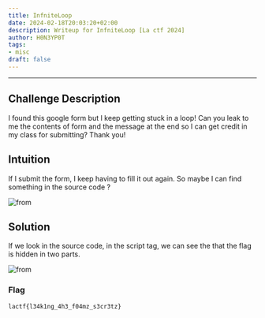 ```yaml
---
title: InfniteLoop
date: 2024-02-18T20:03:20+02:00
description: Writeup for InfniteLoop [La ctf 2024]
author: H0N3YP0T
tags:
- misc
draft: false
---
```

___

## Challenge Description

I found this google form but I keep getting stuck in a loop! Can you leak to me the contents of form and the message at the end so I can get credit in my class for submitting? Thank you!


## Intuition

If I submit the form, I keep having to fill it out again. So maybe I can find something in the source code ?

![from](/images/lactf_2024/form.png)

## Solution

If we look in the source code, in the script tag, we can see the that the flag is hidden in two parts.

![from](/images/lactf_2024/form2.png)

### Flag

`lactf{l34k1ng_4h3_f04mz_s3cr3tz}`


